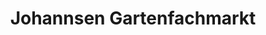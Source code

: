 ---
title: "Johannsen Gartenfachmarkt"
url: /zingst/johannsen-gartenfachmarkt/
shop: Garten-Center
---